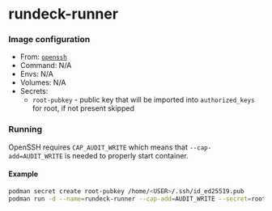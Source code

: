 # rundeck-runner
### Image configuration
* From: [`openssh`](../systemd/README.md)
* Command: N/A
* Envs: N/A
* Volumes: N/A
* Secrets:
    * `root-pubkey` - public key that will be imported into `authorized_keys` for root, if not present skipped

### Running
OpenSSH requires `CAP_AUDIT_WRITE` which means that `--cap-add=AUDIT_WRITE` is needed to properly start container.

#### Example
```bash
podman secret create root-pubkey /home/<USER>/.ssh/id_ed25519.pub
podman run -d --name=rundeck-runner --cap-add=AUDIT_WRITE --secret=root-pubkey,type=mount <REGISTRY_URL>/rundeck-runner:latest
```
